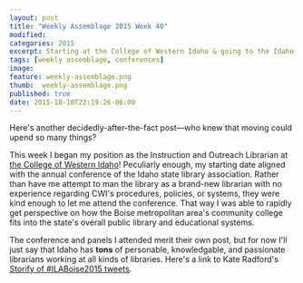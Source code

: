 ```yaml
---
layout: post
title: "Weekly Assemblage 2015 Week 40"
modified:
categories: 2015
excerpt: Starting at the College of Western Idaho & going to the Idaho Library Association 2015 Annual Conference!
tags: [weekly assemblage, conferences]
image:
feature: weekly-assemblage.png
thumb:  weekly-assemblage.png
published: true
date: 2015-10-10T22:19:26-06:00
---
```

Here's another decidedly-after-the-fact post—who knew that moving could upend so many things?  

This week I began my position as the Instruction and Outreach Librarian at [the College of Western Idaho](http://www.cwidaho.cc)! Peculiarly enough, my starting date aligned with the annual conference of the Idaho state library association. Rather than have me attempt to man the library as a brand-new librarian with no experience regarding CWI's procedures, policies, or systems, they were kind enough to let me attend the conference. That way I was able to rapidly get perspective on how the Boise metropolitan area's community college fits into the state's overall public library and educational systems.   

The conference and panels I attended merit their own post, but for now I'll just say that Idaho has **tons** of personable, knowledgable, and passionate librarians working at all kinds of libraries. Here's a link to Kate Radford's [Storify of #ILABoise2015 tweets](https://storify.com/fabrikate/ila-2015).    


 

